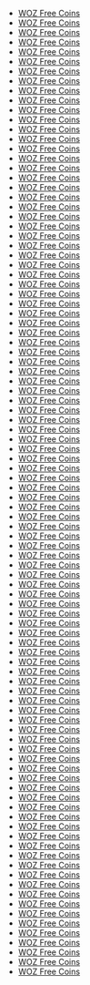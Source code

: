 <ul>
  <li><a href="https://zynga.social/79mf">WOZ Free Coins </a></li>

  <li><a href="https://zynga.social/49dc93">WOZ Free Coins </a></li>

  <li><a href="https://zynga.social/61be99">WOZ Free Coins </a></li>

  <li><a href="https://zdnwoz0-a.akamaihd.net/live-web/incentive_redirect.html?id=1692979846">WOZ Free Coins </a></li>

  <li><a href="https://zynga.social/0v16">WOZ Free Coins </a></li>

  <li><a href="https://zynga.social/r9gi">WOZ Free Coins </a></li>

  <li><a href="https://zdnwoz0-a.akamaihd.net/live-web/incentive_redirect.html?id=1721677460-0jnczlgo4lif">WOZ Free Coins </a></li>

  <li><a href="https://zynga.social/7iwr">WOZ Free Coins </a></li>

  <li><a href="https://zynga.social/e7e34f">WOZ Free Coins </a></li>

  <li><a href="https://zdnwoz0-a.akamaihd.net/live-web/incentive_redirect.html?id=1721677234-0vm292orduhm">WOZ Free Coins </a></li>

  <li><a href="https://zynga.social/55babc">WOZ Free Coins </a></li>

  <li><a href="https://zynga.social/edea43">WOZ Free Coins </a></li>

  <li><a href="https://zdnwoz0-a.akamaihd.net/live-web/incentive_redirect.html?id=1721676999-0e44v2q9zg5n">WOZ Free Coins </a></li>

  <li><a href="https://zynga.social/nwpf">WOZ Free Coins </a></li>

  <li><a href="https://zynga.social/43d52c">WOZ Free Coins </a></li>

  <li><a href="https://zdnwoz0-a.akamaihd.net/live-web/incentive_redirect.html?id=1719952423-0xag67vynj2e">WOZ Free Coins </a></li>

  <li><a href="https://zynga.social/a2ee56">WOZ Free Coins </a></li>

  <li><a href="https://zynga.social/23e7f5">WOZ Free Coins </a></li>

  <li><a href="https://zynga.social/bbc6b0">WOZ Free Coins </a></li>

  <li><a href="https://zynga.social/9wfy">WOZ Free Coins </a></li>

  <li><a href="https://zynga.social/7fd013">WOZ Free Coins </a></li>

  <li><a href="https://zynga.social/44fd22">WOZ Free Coins </a></li>

  <li><a href="https://zynga.social/a7d68c">WOZ Free Coins </a></li>

  <li><a href="https://zynga.social/6d195b">WOZ Free Coins </a></li>

  <li><a href="https://zynga.social/0a7ac6">WOZ Free Coins </a></li>

  <li><a href="https://zdnwoz0-a.akamaihd.net/live-web/incentive_redirect.html?id=1719952192-0k2xfhf6d9dq">WOZ Free Coins </a></li>

  <li><a href="https://zynga.social/13eb20">WOZ Free Coins </a></li>

  <li><a href="https://zynga.social/84df48">WOZ Free Coins </a></li>

  <li><a href="https://zdnwoz0-a.akamaihd.net/live-web/incentive_redirect.html?id=1719952124-0pp0aq8txbq">WOZ Free Coins </a></li>

  <li><a href="https://zynga.social/p19h">WOZ Free Coins </a></li>

  <li><a href="https://zdnwoz0-a.akamaihd.net/live-web/incentive_redirect.html?id=1719952089-0kqetbkdx1yd">WOZ Free Coins </a></li>

  <li><a href="https://zynga.social/ybt5">WOZ Free Coins </a></li>

  <li><a href="https://zynga.social/5dc3ad">WOZ Free Coins </a></li>

  <li><a href="https://zynga.social/u35z">WOZ Free Coins </a></li>

  <li><a href="https://zdnwoz0-a.akamaihd.net/live-web/incentive_redirect.html?id=1720017695-0c5shisjf6xu">WOZ Free Coins </a></li>

  <li><a href="https://zdnwoz0-a.akamaihd.net/live-web/incentive_redirect.html?id=1719951964-0xlzxoxv6lb">WOZ Free Coins </a></li>

  <li><a href="https://zdnwoz0-a.akamaihd.net/live-web/incentive_redirect.html?id=1719403341-0k44ij8hzhw">WOZ Free Coins </a></li>

  <li><a href="https://zdnwoz0-a.akamaihd.net/live-web/incentive_redirect.html?id=1720172934-06jj742gpekh">WOZ Free Coins </a></li>

  <li><a href="https://zdnwoz0-a.akamaihd.net/live-web/incentive_redirect.html?id=1719402145-0c41kdmg7avo">WOZ Free Coins </a></li>

  <li><a href="https://zynga.social/e0a26d">WOZ Free Coins </a></li>

  <li><a href="https://zynga.social/lt4d">WOZ Free Coins </a></li>

  <li><a href="https://zynga.social/d198ea">WOZ Free Coins </a></li>

  <li><a href="https://zynga.social/8ndu">WOZ Free Coins </a></li>

  <li><a href="https://zynga.social/d36afa">WOZ Free Coins </a></li>

  <li><a href="https://zdnwoz0-a.akamaihd.net/live-web/incentive_redirect.html?id=1719951892-0qp45m43cqi">WOZ Free Coins </a></li>

  <li><a href="https://zynga.social/8c4d80">WOZ Free Coins </a></li>

  <li><a href="https://zdnwoz0-a.akamaihd.net/live-web/incentive_redirect.html?id=1719951858-0ejxe56j6hi8">WOZ Free Coins </a></li>

  <li><a href="https://zynga.social/7xr0">WOZ Free Coins </a></li>

  <li><a href="https://zynga.social/28d38b">WOZ Free Coins </a></li>

  <li><a href="https://zynga.social/455356">WOZ Free Coins </a></li>

  <li><a href="https://zynga.social/tctr">WOZ Free Coins </a></li>

  <li><a href="https://zdnwoz0-a.akamaihd.net/live-web/incentive_redirect.html?id=1719338785-075qqqc6i3sa">WOZ Free Coins </a></li>

  <li><a href="https://zynga.social/hwjv">WOZ Free Coins </a></li>

  <li><a href="https://zdnwoz0-a.akamaihd.net/live-web/incentive_redirect.html?id=1719338711-0tbuwiqrpr1p">WOZ Free Coins </a></li>

  <li><a href="https://zynga.social/f2a65e">WOZ Free Coins </a></li>

  <li><a href="https://zdnwoz0-a.akamaihd.net/live-web/incentive_redirect.html?id=1719338662-0fmjn6pwjw1n">WOZ Free Coins </a></li>

  <li><a href="https://zynga.social/f0nh">WOZ Free Coins </a></li>

  <li><a href="https://zdnwoz0-a.akamaihd.net/live-web/incentive_redirect.html?id=1719338642-0vroyddjcy1c">WOZ Free Coins </a></li>

  <li><a href="https://zdnwoz0-a.akamaihd.net/live-web/incentive_redirect.html?id=1719338615-0lkcut8njx4o">WOZ Free Coins </a></li>

  <li><a href="https://zdnwoz0-a.akamaihd.net/live-web/incentive_redirect.html?id=1718871184-0aly4tj0zc1s">WOZ Free Coins </a></li>

  <li><a href="https://zynga.social/2dae7f">WOZ Free Coins </a></li>

  <li><a href="https://zdnwoz0-a.akamaihd.net/live-web/incentive_redirect.html?id=1719338601-076cbxief86t">WOZ Free Coins </a></li>

  <li><a href="https://zdnwoz0-a.akamaihd.net/live-web/incentive_redirect.html?id=1719338234-0nv3d1gc1uh8">WOZ Free Coins </a></li>

  <li><a href="https://zynga.social/68oe">WOZ Free Coins </a></li>

  <li><a href="https://zdnwoz0-a.akamaihd.net/live-web/incentive_redirect.html?id=1718123234-0ykyst7i8xmp">WOZ Free Coins </a></li>

  <li><a href="https://zdnwoz0-a.akamaihd.net/live-web/incentive_redirect.html?id=1718123259-0i1obnav8oed">WOZ Free Coins </a></li>

  <li><a href="https://zdnwoz0-a.akamaihd.net/live-web/incentive_redirect.html?id=1718289892-0h8ob34dd11c">WOZ Free Coins </a></li>

  <li><a href="https://zynga.social/4c9046">WOZ Free Coins </a></li>

  <li><a href="https://zynga.social/gtod">WOZ Free Coins </a></li>

  <li><a href="https://zynga.social/y7ai">WOZ Free Coins </a></li>

  <li><a href="https://zdnwoz0-a.akamaihd.net/live-web/incentive_redirect.html?id=1718123182-0s7vqftgbji">WOZ Free Coins </a></li>

  <li><a href="https://zdnwoz0-a.akamaihd.net/live-web/incentive_redirect.html?id=1718123207-0d1us2s0btzo">WOZ Free Coins </a></li>

  <li><a href="https://zdnwoz0-a.akamaihd.net/live-web/incentive_redirect.html?id=1718121304-0n20zc3f61ma">WOZ Free Coins </a></li>

  <li><a href="https://zdnwoz0-a.akamaihd.net/live-web/incentive_redirect.html?id=1718123166-0xlhezekeahm">WOZ Free Coins </a></li>

  <li><a href="https://zynga.social/98958b">WOZ Free Coins </a></li>

  <li><a href="https://zynga.social/252052">WOZ Free Coins </a></li>

  <li><a href="https://zynga.social/a732f5">WOZ Free Coins </a></li>

  <li><a href="https://zdnwoz0-a.akamaihd.net/live-web/incentive_redirect.html?id=1718121146-0oa84yma2glc">WOZ Free Coins </a></li>

  <li><a href="https://zdnwoz0-a.akamaihd.net/live-web/incentive_redirect.html?id=1718121183-0bivfjclegku">WOZ Free Coins </a></li>

  <li><a href="https://zdnwoz0-a.akamaihd.net/live-web/incentive_redirect.html?id=1718288541-0u55vxhj2gyl">WOZ Free Coins </a></li>

  <li><a href="https://zynga.social/750922">WOZ Free Coins </a></li>

  <li><a href="https://zdnwoz0-a.akamaihd.net/live-web/incentive_redirect.html?id=1718288307-07ozns37pxxb">WOZ Free Coins </a></li>

  <li><a href="https://zdnwoz0-a.akamaihd.net/live-web/incentive_redirect.html?id=1718121120-0c516tpmos2l">WOZ Free Coins </a></li>

  <li><a href="https://zynga.social/a4b258">WOZ Free Coins </a></li>

  <li><a href="https://zdnwoz0-a.akamaihd.net/live-web/incentive_redirect.html?id=1718121097-0wc8plmvsuc">WOZ Free Coins </a></li>

  <li><a href="https://zynga.social/892f6a">WOZ Free Coins </a></li>

  <li><a href="https://zdnwoz0-a.akamaihd.net/live-web/incentive_redirect.html?id=1717589467-0o5v0xztjpq">WOZ Free Coins </a></li>

  <li><a href="https://zdnwoz0-a.akamaihd.net/live-web/incentive_redirect.html?id=1718120973-06luq9k8vfs">WOZ Free Coins </a></li>

  <li><a href="https://zdnwoz0-a.akamaihd.net/live-web/incentive_redirect.html?id=1694215206">WOZ Free Coins </a></li>

  <li><a href="https://zdnwoz0-a.akamaihd.net/live-web/incentive_redirect.html?id=1718120877-02crmn5k9hel">WOZ Free Coins </a></li>

  <li><a href="https://zynga.social/755918">WOZ Free Coins </a></li>

  <li><a href="https://zdnwoz0-a.akamaihd.net/live-web/incentive_redirect.html?id=1717589105-030b0c411n9w">WOZ Free Coins </a></li>

  <li><a href="https://zdnwoz0-a.akamaihd.net/live-web/incentive_redirect.html?id=1718120859-09h6fmj6mof">WOZ Free Coins </a></li>

  <li><a href="https://zdnwoz0-a.akamaihd.net/live-web/incentive_redirect.html?id=1718120834-0s69zupdhzzd">WOZ Free Coins </a></li>

  <li><a href="https://zdnwoz0-a.akamaihd.net/live-web/incentive_redirect.html?id=1694141899">WOZ Free Coins </a></li>

  <li><a href="https://zynga.social/cb5f14">WOZ Free Coins </a></li>

  <li><a href="https://zynga.social/326bc4">WOZ Free Coins </a></li>

  <li><a href="https://zdnwoz0-a.akamaihd.net/live-web/incentive_redirect.html?id=1718120747-08bnshso07k7">WOZ Free Coins </a></li>

  <li><a href="https://zynga.social/8nd5">WOZ Free Coins </a></li>

  <li><a href="https://zynga.social/z0y3">WOZ Free Coins </a></li>

</ul>
